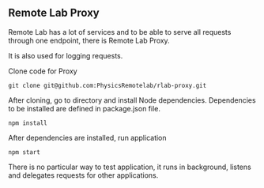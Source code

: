 ## Remote Lab Proxy

Remote Lab has a lot of services and to be able to serve all requests through one endpoint, there is Remote Lab Proxy. 

It is also used for logging requests.

Clone code for Proxy
```
git clone git@github.com:PhysicsRemotelab/rlab-proxy.git
```
After cloning, go to directory and install Node dependencies. Dependencies to be installed are defined in package.json file.
```
npm install
```
After dependencies are installed, run application
```
npm start
```
There is no particular way to test application, it runs in background, listens and delegates requests for other applications.
